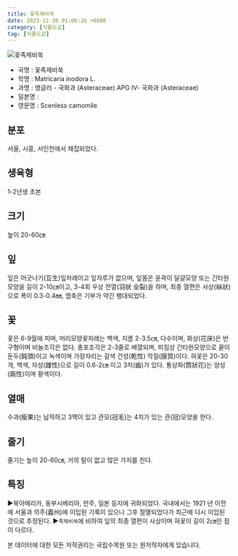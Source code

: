 ```yaml
---
title: 꽃족제비쑥
date: 2023-11-30 01:06:26 +0800
category: [식물도감]
tag: [식물도감]
---
```




![꽃족제비쑥](/fileUpload/plants/basic/Compositae/Matricaria/2794/1_th2.JPG)
- 국명 : 꽃족제비쑥
- 학명 : Matricaria inodora L.
- 과명 : 앵글러 - 국화과 (Asteraceae) APG Ⅳ- 국화과 (Asteraceae)
- 일본명 : 
- 영문명 : Scenless camomile


## 분포
서울, 시흥, 서인천에서 채집되었다.
## 생육형
1-2년생 초본
## 크기
높이 20-60㎝
## 잎
잎은 어긋나기(互生)잎차례이고 잎자루가 없으며, 잎몸은 윤곽이 달걀모양 또는 긴타원모양을 길이 2-10㎝이고, 3-4회 우상 전열(羽狀 全裂)을 하며, 최종 열편은 사상(絲狀)으로 폭이 0.3-0.4㎜, 엽축은 기부가 약간 팽대되었다.
## 꽃
꽃은 6-9월에 피며, 머리모양꽃차례는 백색, 지름 2-3.5㎝, 다수이며, 화상(花床)은 반구형이며 비늘조각은 없다. 총포조각은 2-3줄로 배열되며, 피침상 긴타원모양으로 끝이 둔두(鈍頭)이고 녹색이며 가장자리는 갈색 건성(乾性) 막질(膜質)이다. 혀꽃은 20-30개, 백색, 자성(雌性)으로 길이 0.6-2㎝ 이고 3치(齒)가 있다. 통상화(筒狀花)는 양성(兩性)이며 황색이다.
## 열매
수과(瘦果)는 납작하고 3맥이 있고 관모(冠毛)는 4치가 있는 관(冠)모양을 한다.
## 줄기
줄기는 높이 20-60㎝, 거의 털이 없고 많은 가지를 친다.
## 특징
▶북아메리카, 동부시베리아, 만주, 일본 등지에 귀화되었다. 국내에서는 1921 년 이전에 서울과 의주(義州)에 이입된 기록이 있으나 그후 절멸되었다가 최근에 다시 이입된 것으로 추정된다. ▶`족제비쑥`에 비하여 잎의 최종 열편이 사상이며 혀꽃이 길이 2㎝인 점이 다르다.






본 데이터에 대한 모든 저작권리는 국립수목원 또는 원저작자에게 있습니다.
